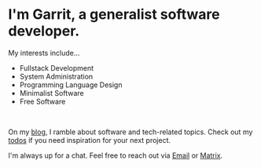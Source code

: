 # I'm Garrit, a generalist software developer.

My interests include...

* Fullstack Development
* System Administration
* Programming Language Design
* Minimalist Software
* Free Software

&emsp;

On my [blog](/posts), I ramble about software and tech-related topics. Check
out my [todos](/todo) if you need inspiration for your next project.

I'm always up for a chat. Feel free to reach out via
[Email](mailto:garrit@slashdev.space) or
[Matrix](https://matrix.to/#/@garrit:matrix.slashdev.space).
